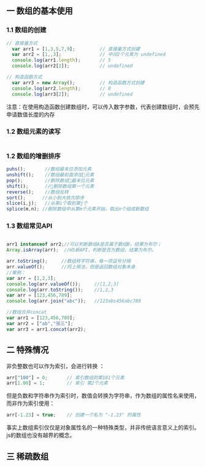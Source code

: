 ## 一 数组的基本使用

### 1.1 数组的创建

```js
// 直接量方式
  var arr1 = [1,3,5,7,9];         // 直接量方式创建
  var arr2 = [1,,3];              // 中间2个元素为 undefined
  console.log(arr1.length);       // 5
  console.log(arr2[2]);           // undefined

// 构造函数方式
  var arr3 = new Array();         // 构造函数方式创建
  console.log(arr2.length);       // 0
  console.log(arr3[2]);           // undefined
```

注意：在使用构造函数创建数组时，可以传入数字参数，代表创建数组时，会预先申请数值长度的内存

### 1.2 数组元素的读写

```js

```

### 1.2 数组的增删排序

```javascript
puhs();       //数组最末位添加元素
unshift();    //数组最前面添加元素
pop();        //删除数组最末位元素
shift();      //删除数组第一个元素
reverse();    //数组反转
sort();      //从小到大依次排序  
slice(i,j);   //从第i个取到第j个  
splice(m,n); //删除数组中从第m个元素开始，取出n个组成新数组
```
### 1.3 数组常见API

```js

arr1 instanceof arr2;//可以判断数组A是否属于数组B，结果为布尔；
Array.isArray(arr);  //H5新API，判断是否为数组，结果为布尔。 

arr.toString();     //数组转字符串，每一项逗号分隔
arr.valueOf();      //同上用法，但是返回数组对象本身
//案例：
var arr = [1,2,3];
console.log(arr.valueOf());     //[1,2,3]
console.log(arr.toString());    //1,2,3  
var arr = [123,456,789];
console.log(arr.join("abc"));   //123abc456abc789

//数组合并concat
var arr1 = [123,456,789];
var arr2 = ["ab","张三"];
var arr3 = arr1.concat(arr2);
```

## 二 特殊情况

非负整数也可以作为索引，会进行转换 ：
```js
arr["100"] = 0;       // 索引数组的第101个元素
arr[1.00] = 1;        // 索引 第2个元素
```

但是负数和字符串作为索引时，数值会转换为字符串，作为数组的属性名来使用，而非作为索引使用：
```js
arr[-1.23] = true;    // 创建一个名为 "-1.23" 的属性
```  

事实上数组索引仅仅是对象属性名的一种特殊类型，并非传统语言意义上的索引。js的数组也没有越界的概念。  

## 三 稀疏数组

